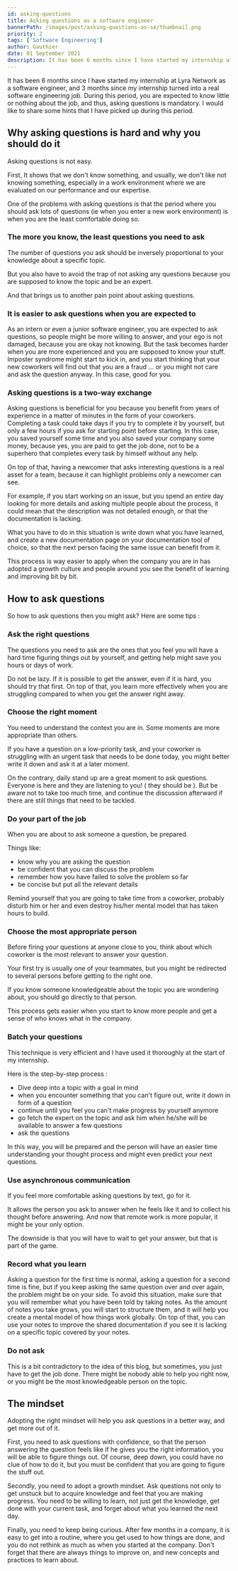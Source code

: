 ```yaml
---
id: asking-questions
title: Asking questions as a software engineer
bannerPath: /images/post/asking-questions-as-se/thumbnail.png
priority: 2
tags: ['Software Engineering']
author: Gauthier
date: 01 September 2021
description: It has been 6 months since I have started my internship at Lyra Network as a software engineer, and 3 months since my internship turned into a real software engineering job. During this period, you are expected to know little or nothing about the job, and thus, asking questions is mandatory. I would like to share some hints that I have picked up during this period.
---
```


It has been 6 months since I have started my internship at Lyra Network as a software engineer, and 3 months since my internship turned into a real software engineering job. During this period, you are expected to know little or nothing about the job, and thus, asking questions is mandatory. I would like to share some hints that I have picked up during this period.

## Why asking questions is hard and why you should do it

Asking questions is not easy.

First, It shows that we don't know something, and usually, we don't like not knowing something, especially in a work environment where we are evaluated on our performance and our expertise.

One of the problems with asking questions is that the period where you should ask lots of questions (ie when you enter a new work environment) is when you are the least comfortable doing so.

### The more you know, the least questions you need to ask

The number of questions you ask should be inversely proportional to your knowledge about a specific topic.

But you also have to avoid the trap of not asking any questions because you are supposed to know the topic and be an expert.

And that brings us to another pain point about asking questions.

### It is easier to ask questions when you are expected to

As an intern or even a junior software engineer, you are expected to ask questions, so people might be more willing to answer, and your ego is not damaged, because you are okay not knowing. But the task becomes harder when you are more experienced and you are supposed to know your stuff. Imposter syndrome might start to kick in, and you start thinking that your new coworkers will find out that you are a fraud ... or you might not care and ask the question anyway. In this case, good for you.

### Asking questions is a two-way exchange

Asking questions is beneficial for you because you benefit from years of experience in a matter of minutes in the form of your coworkers. Completing a task could take days if you try to complete it by yourself, but only a few hours if you ask for starting point before starting. In this case, you saved yourself some time and you also saved your company some money, because yes, you are paid to get the job done, not to be a superhero that completes every task by himself without any help.

On top of that, having a newcomer that asks interesting questions is a real asset for a team, because it can highlight problems only a newcomer can see.

For example, if you start working on an issue, but you spend an entire day looking for more details and asking multiple people about the process, it could mean that the description was not detailed enough, or that the documentation is lacking.

What you have to do in this situation is write down what you have learned, and create a new documentation page on your documentation tool of choice, so that the next person facing the same issue can benefit from it.

This process is way easier to apply when the company you are in has adopted a growth culture and people around you see the benefit of learning and improving bit by bit.

## How to ask questions

So how to ask questions then you might ask? Here are some tips :

### Ask the right questions

The questions you need to ask are the ones that you feel you will have a hard time figuring things out by yourself, and getting help might save you hours or days of work.

Do not be lazy. If it is possible to get the answer, even if it is hard, you should try that first. On top of that, you learn more effectively when you are struggling compared to when you get the answer right away.

### Choose the right moment

You need to understand the context you are in. Some moments are more appropriate than others.

If you have a question on a low-priority task, and your coworker is struggling with an urgent task that needs to be done today, you might better write it down and ask it at a later moment.

On the contrary, daily stand up are a great moment to ask questions. Everyone is here and they are listening to you! ( they should be ). But be aware not to take too much time, and continue the discussion afterward if there are still things that need to be tackled.

### Do your part of the job

When you are about to ask someone a question, be prepared.

Things like:

- know why you are asking the question
- be confident that you can discuss the problem
- remember how you have failed to solve the problem so far
- be concise but put all the relevant details

Remind yourself that you are going to take time from a coworker, probably disturb him or her and even destroy his/her mental model that has taken hours to build.

### Choose the most appropriate person

Before firing your questions at anyone close to you, think about which coworker is the most relevant to answer your question.

Your first try is usually one of your teammates, but you might be redirected to several persons before getting to the right one.

If you know someone knowledgeable about the topic you are wondering about, you should go directly to that person.

This process gets easier when you start to know more people and get a sense of who knows what in the company.

### Batch your questions

This technique is very efficient and I have used it thoroughly at the start of my internship.

Here is the step-by-step process :

- Dive deep into a topic with a goal in mind
- when you encounter something that you can't figure out, write it down in form of a question
- continue until you feel you can't make progress by yourself anymore
- go fetch the expert on the topic and ask him when he/she will be available to answer a few questions
- ask the questions

In this way, you will be prepared and the person will have an easier time understanding your thought process and might even predict your next questions.

### Use asynchronous communication

If you feel more comfortable asking questions by text, go for it.

It allows the person you ask to answer when he feels like it and to collect his thought before answering. And now that remote work is more popular, it might be your only option.

The downside is that you will have to wait to get your answer, but that is part of the game.

### Record what you learn

Asking a question for the first time is normal, asking a question for a second time is fine, but if you keep asking the same question over and over again, the problem might be on your side.
To avoid this situation, make sure that you will remember what you have been told by taking notes.
As the amount of notes you take grows, you will start to structure them, and it will help you create a mental model of how things work globally.
On top of that, you can use your notes to improve the shared documentation if you see it is lacking on a specific topic covered by your notes.

### Do not ask

This is a bit contradictory to the idea of this blog, but sometimes, you just have to get the job done. There might be nobody able to help you right now, or you might be the most knowledgeable person on the topic.

## The mindset

Adopting the right mindset will help you ask questions in a better way, and get more out of it.

First, you need to ask questions with confidence, so that the person answering the question feels like if he gives you the right information, you will be able to figure things out. Of course, deep down, you could have no clue of how to do it, but you must be confident that you are going to figure the stuff out.

Secondly, you need to adopt a growth mindset. Ask questions not only to get unstuck but to acquire knowledge and feel that you are making progress.
You need to be willing to learn, not just get the knowledge, get done with your current task, and forget about what you learned the next day.

Finally, you need to keep being curious. After few months in a company, it is easy to get into a routine, where you get used to how things are done, and you do not rethink as much as when you started at the company. Don't forget that there are always things to improve on, and new concepts and practices to learn about.
